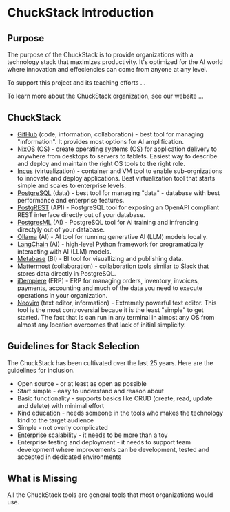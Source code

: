 # ChuckStack Introduction

## Purpose
The purpose of the ChuckStack is to provide organizations with a technology stack that maximizes productivity. It's optimized for the AI world where innovation and effeciencies can come from anyone at any level.

To support this project and its teaching efforts ...

To learn more about the ChuckStack organization, see our website ...

## ChuckStack
- [GitHub](https://github.com/) (code, information, collaboration) - best tool for managing "information". It provides most options for AI amplification.
- [NixOS](https://nixos.org/) (OS) - create operating systems (OS) for application delivery to anywhere from desktops to servers to tablets. Easiest way to describe and deploy and maintain the right OS tools to the right role.
- [Incus](https://linuxcontainers.org/incus/docs/main/) (virtualization) - container and VM tool to enable sub-orgnizations to innovate and deploy applications. Best virtualization tool that starts simple and scales to enterprise levels.
- [PostgreSQL](https://www.postgresql.org/) (data) - best tool for managing "data" - database with best performance and enterprise features.
- [PostgREST](https://postgrest.org/) (API) - PostgreSQL tool for exposing an OpenAPI compliant REST interface directly out of your database.
- [PostgresML](https://postgresml.org/) (AI) - PostgreSQL tool for AI training and infrencing directyly out of your database.
- [Ollama](https://ollama.com/) (AI) - AI tool for running generative AI (LLM) models locally.
- [LangChain](https://www.langchain.com/) (AI) - high-level Python framework for programatically interacting with AI (LLM) models.
- [Metabase](https://www.metabase.com/) (BI) - BI tool for visuallizing and publishing data.
- [Mattermost](https://mattermost.com/) (collaboration) - collaboration tools similar to Slack that stores data directly in PostgreSQL.
- [iDempiere](https://www.idempiere.org/) (ERP) - ERP for managing orders, inventory, invoices, payments, accounting and much of the data you need to execute operations in your organization.
- [Neovim](https://neovim.io/) (text editor, information) - Extremely powerful text editor. This tool is the most controversial becaue it is the least "simple" to get started. The fact that is can run in any terminal in almost any OS from almost any location overcomes that lack of initial simplicity.

## Guidelines for Stack Selection
The ChuckStack has been cultivated over the last 25 years. Here are the guidelines for inclusion.
- Open source - or at least as open as possible
- Start simple - easy to understand and reason about
- Basic functionality - supports basics like CRUD (create, read, update and delete) with minimal effort
- Kind education - needs someone in the tools who makes the technology kind to the target audience
- Simple - not overly complicated
- Enterprise scalability - it needs to be more than a toy
- Enterprise testing and deployment - it needs to support team development where improvements can be development, tested and accepted in dedicated environments

## What is Missing
All the ChuckStack tools are general tools that most organizations would use.
